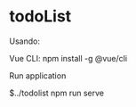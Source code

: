 # todoList


Usando: 

Vue CLI:
npm install -g @vue/cli


Run application

$../todolist
npm run serve